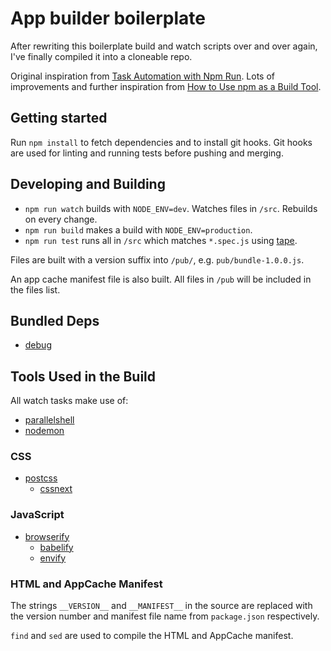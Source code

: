 # App builder boilerplate

After rewriting this boilerplate build and watch scripts over and over again, I've finally compiled it into a cloneable repo.

Original inspiration from [Task Automation with Npm Run](http://substack.net/task_automation_with_npm_run). Lots of improvements and further inspiration from [How to Use npm as a Build Tool](http://blog.keithcirkel.co.uk/how-to-use-npm-as-a-build-tool/).

## Getting started

Run `npm install` to fetch dependencies and to install git hooks. Git hooks are used for linting and running tests before pushing and merging.

## Developing and Building

- `npm run watch` builds with `NODE_ENV=dev`. Watches files in `/src`. Rebuilds on every change.
- `npm run build` makes a build with `NODE_ENV=production`.
- `npm run test` runs all in `/src` which matches `*.spec.js` using [tape](https://npmjs.com/package/tape).

Files are built with a version suffix into `/pub/`, e.g. `pub/bundle-1.0.0.js`.

An app cache manifest file is also built. All files in `/pub` will be included in the files list.

## Bundled Deps

- [debug](https://npmjs.com/package/debug)

## Tools Used in the Build

All watch tasks make use of:

- [parallelshell](https://npmjs.com/package/parallelshell)
- [nodemon](https://npmjs.com/package/nodemon)

### CSS

- [postcss](https://npmjs.com/package/postcss)
    - [cssnext](https://npmjs.com/package/cssnext)

### JavaScript

- [browserify](https://npmjs.com/package/browserify)
    - [babelify](https://npmjs.com/package/babelify)
    - [envify](https://npmjs.com/package/envify)

### HTML and AppCache Manifest

The strings `__VERSION__` and `__MANIFEST__` in the source are replaced with the version number and manifest file name from `package.json` respectively.

`find` and `sed` are used to compile the HTML and AppCache manifest.
